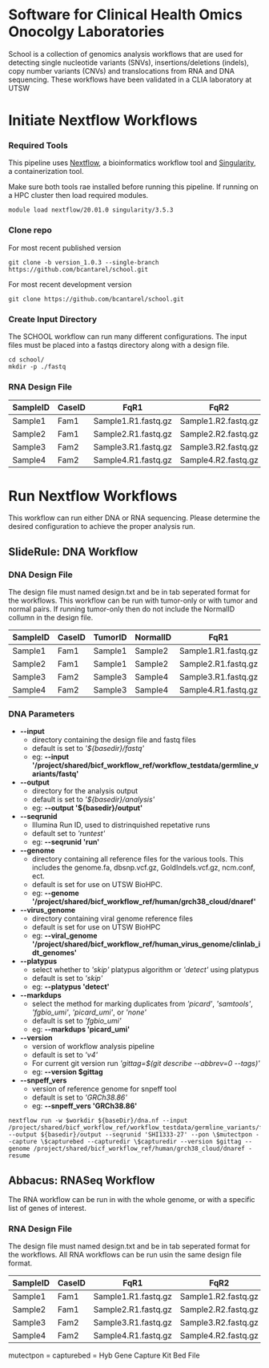 # Software for Clinical Health Omics Onocolgy Laboratories
School is a collection of genomics analysis workflows that are used for detecting single nucleotide variants (SNVs), insertions/deletions (indels), copy number variants (CNVs) and translocations from RNA and DNA sequencing.  These workflows have been validated in a CLIA laboratory at UTSW

# Initiate Nextflow Workflows

### Required Tools

This pipeline uses [Nextflow](https://www.nextflow.io/docs/latest/index.html), a bioinformatics workflow tool and [Singularity](https://sylabs.io/docs/), a containerization tool.

Make sure both tools rae installed before running this pipeline. If running on a HPC cluster then load required modules.

```
module load nextflow/20.01.0 singularity/3.5.3
```

### Clone repo

For most recent published version

```
git clone -b version_1.0.3 --single-branch https://github.com/bcantarel/school.git
```

For most recent development version

```
git clone https://github.com/bcantarel/school.git
```

### Create Input Directory

The SCHOOL workflow can run many different configurations. The input files must be placed into a fastqs directory along with a design file.

```
cd school/
mkdir -p ./fastq
```

### RNA Design File

| SampleID | CaseID | FqR1 | FqR2 |
|---|---|---|---|
| Sample1 | Fam1 | Sample1.R1.fastq.gz | Sample1.R2.fastq.gz |
| Sample2 | Fam1 | Sample2.R1.fastq.gz | Sample2.R2.fastq.gz |
| Sample3 | Fam2 | Sample3.R1.fastq.gz | Sample3.R2.fastq.gz |
| Sample4 | Fam2 | Sample4.R1.fastq.gz | Sample4.R2.fastq.gz |

# Run Nextflow Workflows

This workflow can run either DNA or RNA sequencing. Please determine the desired configuration to achieve the proper analysis run.

## SlideRule: DNA Workflow

### DNA Design File

The design file must named design.txt and be in tab seperated format for the workflows. This workflow can be run with tumor-only or with tumor and normal pairs. If running tumor-only then do not include the NormalID collumn in the design file.

| SampleID | CaseID | TumorID | NormalID | FqR1 | FqR2 |
|---|---|---|---|---|---|
| Sample1 | Fam1 | Sample1 | Sample2 | Sample1.R1.fastq.gz | Sample1.R2.fastq.gz |
| Sample2 | Fam1 | Sample1 | Sample2 | Sample2.R1.fastq.gz | Sample2.R2.fastq.gz |
| Sample3 | Fam2 | Sample3 | Sample4 | Sample3.R1.fastq.gz | Sample3.R2.fastq.gz |
| Sample4 | Fam2 | Sample3 | Sample4 | Sample4.R1.fastq.gz | Sample4.R2.fastq.gz |

### DNA Parameters
* **--input**
  * directory containing the design file and fastq files
  * default is set to *'${basedir}/fastq'*
  * eg: **--input '/project/shared/bicf_workflow_ref/workflow_testdata/germline_variants/fastq'**
* **--output**
  * directory for the analysis output
  * default is set to *'${basedir}/analysis'*
  * eg: **--output '${basedir}/output'**
* **--seqrunid**
  * Illumina Run ID, used to distrinquished repetative runs
  * default set  to *'runtest'*
  * eg: **--seqrunid 'run'**
* **--genome**
  * directory containing all reference files for the various tools. This includes the genome.fa, dbsnp.vcf.gz, GoldIndels.vcf.gz, ncm.conf, ect.
  * default is set for use on UTSW BioHPC.
  * eg: **--genome '/project/shared/bicf_workflow_ref/human/grch38_cloud/dnaref'**
* **--virus_genome**
  * directory containing viral genome reference files
  * default is set for use on UTSW BioHPC
  * eg: **--viral_genome '/project/shared/bicf_workflow_ref/human_virus_genome/clinlab_idt_genomes'**
* **--platypus**
  * select whether to *'skip'* platypus algorithm or *'detect'* using platypus
  * default is set to *'skip'*
  * eg: **--platypus 'detect'**
* **--markdups**
  * select the method for marking duplicates from *'picard'*, *'samtools'*, *'fgbio_umi'*, *'picard_umi'*, or *'none'*
  * default is set to *'fgbio_umi'*
  * eg: **--markdups 'picard_umi'**
* **--version**
  * version of workflow analysis pipeline
  * default is set to *'v4'*
  * For current git version run *'gittag=$(git describe --abbrev=0 --tags)'*
  * eg: **--version $gittag**
* **--snpeff_vers**
  * version of reference genome for snpeff tool
  * default is set to *'GRCh38.86'*
  * eg: **--snpeff_vers 'GRCh38.86'**

```
nextflow run -w $workdir ${baseDir}/dna.nf --input /project/shared/bicf_workflow_ref/workflow_testdata/germline_variants/fastq --output ${basedir}/output --seqrunid 'SHI1333-27' --pon \$mutectpon --capture \$capturebed --capturedir \$capturedir --version $gittag --genome /project/shared/bicf_workflow_ref/human/grch38_cloud/dnaref -resume
```

## Abbacus: RNASeq Workflow

The RNA workflow can be run in with the whole genome, or with a specific list of genes of interest.

### RNA Design File

The design file must named design.txt and be in tab seperated format for the workflows. All RNA workflows can be run usin the same design file format.

| SampleID | CaseID | FqR1 | FqR2 |
|---|---|---|---|
| Sample1 | Fam1 | Sample1.R1.fastq.gz | Sample1.R2.fastq.gz |
| Sample2 | Fam1 | Sample2.R1.fastq.gz | Sample2.R2.fastq.gz |
| Sample3 | Fam2 | Sample3.R1.fastq.gz | Sample3.R2.fastq.gz |
| Sample4 | Fam2 | Sample4.R1.fastq.gz | Sample4.R2.fastq.gz |






mutectpon = capturebed = Hyb Gene Capture Kit Bed File

